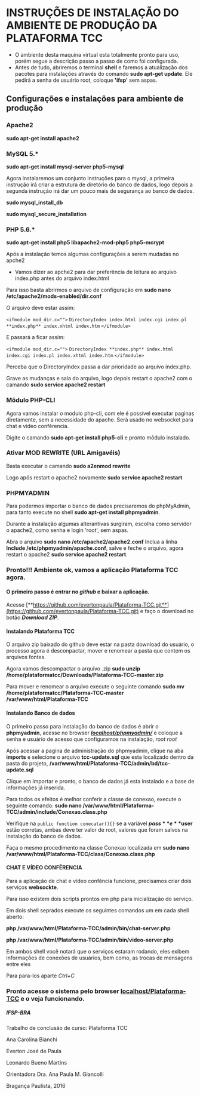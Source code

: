 # INSTRUÇÕES DE INSTALAÇÃO DO AMBIENTE DE PRODUÇÃO DA PLATAFORMA TCC

*   O ambiente desta maquina virtual esta totalmente pronto para uso, porém segue a descrição passo a passo de como foi configurada.
*   Antes de tudo, abriremos o terminal **shell** e faremos a atualização dos pacotes para instalações através do comando **sudo apt-get update**. Ele pedirá a senha de usuário root, coloque **'ifsp'** sem aspas.


## Configurações e instalações para ambiente de produção

### Apache2

**sudo apt-get install apache2**

### MySQL 5.*

**sudo apt-get install mysql-server php5-mysql**

Agora instalaremos um conjunto instruções para o mysql, a primeira instrução irá criar a estrutura de diretório do banco de dados, logo depois a segunda instrução irá dar um pouco mais de segurança ao banco de dados.

**sudo mysql_install_db**

**sudo mysql_secure_installation**

### PHP 5.6.*

**sudo apt-get install php5 libapache2-mod-php5 php5-mcrypt**

Após a instalação temos algumas configurações a serem mudadas no apche2

*   Vamos dizer ao apche2 para dar preferência de leitura ao arquivo index.php antes do arquivo index.html

Para isso basta abrirmos o arquivo de configuração em **sudo nano /etc/apache2/mods-enabled/dir.conf**

O arquivo deve estar assim:

`<ifmodule mod_dir.c="">`
	`DirectoryIndex index.html index.cgi index.pl **index.php** index.xhtml index.htm`
`</ifmodule>`

E passará a ficar assim:

`<ifmodule mod_dir.c="">`
	`DirectoryIndex **index.php** index.html index.cgi index.pl index.xhtml index.htm`
`</ifmodule>`

Perceba que o DirectoryIndex passa a dar prioridade ao arquivo index.php.

Grave as mudanças e saia do arquivo, logo depois restart o apache2 com o camando **sudo service apache2 restart**

### Môdulo PHP-CLI

Agora vamos instalar o modulo php-cli, com ele é possível executar paginas diretamente, sem a necessidade do apache. Será usado no websocket para chat e video confêrencia.

Digite o camando **sudo apt-get install php5-cli** e pronto môdulo instalado.

### Ativar MOD REWRITE (URL Amigavéis)

Basta executar o camando **sudo a2enmod rewrite**

Logo após restart o apache2 novamente **sudo service apache2 restart**

### PHPMYADMIN

Para podermos importar o banco de dados precisaremos do phpMyAdmin, para tanto execute no shell **sudo apt-get install phpmyadmin**.

Durante a instalação algumas alterantivas surgiram, escolha como servidor o apache2, como senha e login 'root', sem aspas.

Abra o arquivo **sudo nano /etc/apache2/apache2.conf** Inclua a linha **Include /etc/phpmyadmin/apache.conf**, salve e feche o arquivo, agora restart o apache2 **sudo service apache2 restart**.

### Pronto!!! Ambiente ok, vamos a aplicação Plataforma TCC agora.


#### O primeiro passo é entrar no _github_ e baixar a aplicação.

Acesse [**https://github.com/evertonpaula/Plataforma-TCC.git**](https://github.com/evertonpaula/Plataforma-TCC.git) e faço o download no botão _**Download ZIP**_.

#### Instalando Plataforma TCC

O arquivo zip baixado do github deve estar na pasta download do usuário, o processo agora é desconpactar, mover e renomear a pasta que contem os arquivos fontes.

Agora vamos descompactar o arquivo .zip **sudo unzip /home/plataformatcc/Downloads/Plataforma-TCC-master.zip**

Para mover e renomear o arquivo execute o seguinte comando **sudo mv /home/plataformatcc/Plataforma-TCC-master /var/www/html/Plataforma-TCC**

#### Instalando Banco de dados

O primeiro passo para instalação do banco de dados é abrir o **phpmyadmin**, acesse no browser [**_localhost/phpmyadmin/_**](http://localhost/phpmyadmin/) e coloque a senha e usuário de acesso que configuramos na instalação, _root root_

Após acessar a pagina de administração do phpmyadmin, clique na aba **imports** e selecione o arquivo **tcc-update.sql** que esta localizado dentro da pasta do projeto, **/var/www/html/Plataforma-TCC/admin/bd/tcc-update.sql**

Clique em importar e pronto, o banco de dados já esta instalado e a base de informações já inserida.

Para todos os efeitos é melhor conferir a classe de conexao, execute o seguinte comando: **sudo nano /var/www/html/Plataforma-TCC/admin/include/Conexao.class.php**

Verifique na `public function conecatar(){}` se a variável **$pass** e **$user** estão corretas, ambas deve ter valor de root, valores que foram salvos na instalação do banco de dados.

Faça o mesmo procedimento na classe Conexao localizada em **sudo nano /var/www/html/Plataforma-TCC/class/Conexao.class.php**

#### CHAT E VÍDEO CONFÊRENCIA

Para a aplicação de chat e vídeo confência funcione, precisamos criar dois serviços **websockte**.

Para isso existem dois scripts prontos em php para inicialização do serviço.

Em dois shell seprados execute os seguintes comandos um em cada shell aberto:

**php /var/www/html/Plataforma-TCC/admin/bin/chat-server.php**

**php /var/www/html/Plataforma-TCC/admin/bin/video-server.php**

Em ambos shell você notará que o serviços estaram rodando, eles exibem informações de conexões de usuários, bem como, as trocas de mensagens entre eles

Para para-los aparte _Ctrl+C_


### Pronto acesse o sistema pelo browser [localhost/Plataforma-TCC](http://localhost/Plataforma-TCC) e o veja funcionando.


##### IFSP-BRA

Trabalho de conclusão de curso: Plataforma TCC

Ana Carolina Bianchi

Everton José de Paula

Leonardo Bueno Martins

Orientadora Dra. Ana Paula M. Giancolli

Bragança Paulista, 2016

